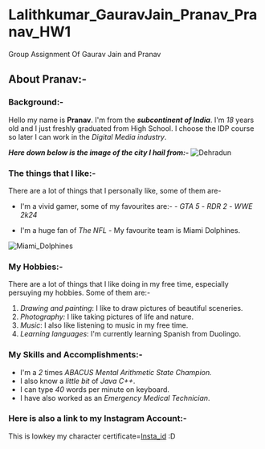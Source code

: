 # Lalithkumar_GauravJain_Pranav_Pranav_HW1
Group Assignment Of Gaurav Jain and Pranav

## About Pranav:-

### Background:-
Hello my name is __Pranav__. I'm from the ___subcontinent of India___. I'm _18_ years old and I just freshly graduated from High School. I choose the IDP course so later I can work in the _Digital Media industry_.

___Here down below is the image of the city I hail from:-___
![Dehradun](https://i.ytimg.com/vi/hE1hWY9ROI0/maxresdefault.jpg)

### The things that I like:-
There are a lot of things that I personally like, some of them are-

- I'm a vivid gamer, some of my favourites are:-
       -  _GTA 5_
       - _RDR 2_
       - _WWE 2k24_

- I'm a huge fan of _The NFL_
       - My favourite team is Miami Dolphines.

![Miami_Dolphines](https://static.clubs.nfl.com/image/upload/t_editorial_landscape_mobile/f_auto/dolphins/ruk446jpezddlqalb2zx.jpg)

### My Hobbies:-
There are a lot of things that I like doing in my free time, especially persuying my hobbies. Some of them are:-

1. _Drawing and painting_: I like to draw pictures of beautiful sceneries.
2. _Photography:_ I like taking pictures of life and nature.
3. _Music_: I also like listening to music in my free time.
4. _Learning languages_: I'm currently learning Spanish from Duolingo.

### My Skills and Accomplishments:-

- I'm a *2* times *ABACUS Mental Arithmetic State Champion.*
- I also know a *little bit* of _Java C++_.
- I can type _40_ words per minute on keyboard.
- I have also worked as an _Emergency Medical Technician_.

### Here is also a link to my Instagram Account:-

This is lowkey my character certificate=[Insta_id](https://www.instagram.com/notpranavjain?igsh=cHg1aTRydGF2Mmow)
:D
